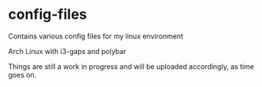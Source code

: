 # config-files
Contains various config files for my linux environment

Arch Linux with i3-gaps and polybar

Things are still a work in progress and will be uploaded accordingly, as time goes on.
